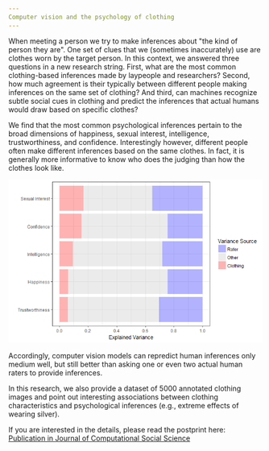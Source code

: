 ```yaml
---
Computer vision and the psychology of clothing
---
```


When meeting a person we try to make inferences about "the kind of person they are". One set of clues that we (sometimes inaccurately) use are clothes worn by the target person. In this context, we answered three questions in a new research string. First, what are the most common clothing-based inferences made by laypeople and researchers? Second, how much agreement is their typically between different people making inferences on the same set of clothing? And third, can machines recognize subtle social cues in clothing and predict the inferences that actual humans would draw based on specific clothes?

We find that the most common psychological inferences pertain to the broad dimensions of happiness, sexual interest, intelligence, trustworthiness, and confidence. Interestingly however, different people often make different inferences based on the same clothes. In fact, it is generally more informative to know who does the judging than how the clothes look like. 

<img src="assets/blog_images/explained var graph.png">

Accordingly, computer vision models can repredict human inferences only medium well, but still better than asking one or even two actual human raters to provide inferences.

In this research, we also provide a dataset of 5000 annotated clothing images and point out interesting associations between clothing characteristics and psychological inferences (e.g., extreme effects of wearing silver).

If you are interested in the details, please read the postprint here: [Publication in Journal of Computational Social Science](https://osf.io/scjaf/)